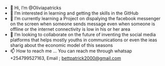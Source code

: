 - 👋 Hi, I’m @Oliviapatricks
- 👀 I’m interested in learning and getting the skills in the GitHub
- 🌱 I’m currently learning a Project on dispalying the facebook messenger on the screen when someone sends message even when someone is offline or the internet connectivity is low in his or her area
- 💞️ I’m looking to collaborate on the future of inventing the social media platforms that helps mostly youths in communications or even the ieas sharig about the economic model of this seasons
- 📫 How to reach me ... You can reach me through whatsap +254799527163, Email ; bettpatrick2000@gmail.com

<!---
Oliviapatricks/Oliviapatricks is a ✨ special ✨ repository because its `README.md` (this file) appears on your GitHub profile.
You can click the Preview link to take a look at your changes.
--->
